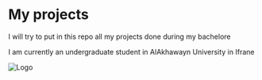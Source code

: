 
# My projects

I will try to put in this repo all my projects done during my bachelore


I am currently an undergraduate student in AlAkhawayn University in Ifrane

![Logo](https://upload.wikimedia.org/wikipedia/commons/thumb/d/d1/Al_Akhawayn_University_Logo.png/298px-Al_Akhawayn_University_Logo.png)

